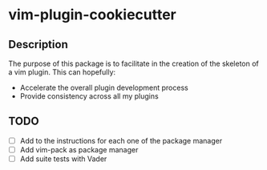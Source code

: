# vim-plugin-cookiecutter

## Description

The purpose of this package is to facilitate in the creation of the skeleton of
a vim plugin. This can hopefully:

- Accelerate the overall plugin development process
- Provide consistency across all my plugins

## TODO

- [ ] Add to the instructions for each one of the package manager
- [ ] Add vim-pack as package manager
- [ ] Add suite tests with Vader
